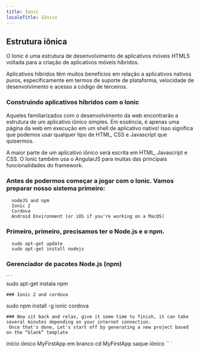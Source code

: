 ```yaml
---
title: Ionic
localeTitle: Iônico
---
```

## Estrutura iônica

O Ionic é uma estrutura de desenvolvimento de aplicativos móveis HTML5 voltada para a criação de aplicativos móveis híbridos.

Aplicativos híbridos têm muitos benefícios em relação a aplicativos nativos puros, especificamente em termos de suporte de plataforma, velocidade de desenvolvimento e acesso a código de terceiros.

### Construindo aplicativos híbridos com o Ionic

Aqueles familiarizados com o desenvolvimento da web encontrarão a estrutura de um aplicativo iônico simples. Em essência, é apenas uma página da web em execução em um shell de aplicativo nativo! Isso significa que podemos usar qualquer tipo de HTML, CSS e Javascript que quisermos.

A maior parte de um aplicativo iônico será escrita em HTML, Javascript e CSS. O Ionic também usa o AngularJS para muitas das principais funcionalidades do framework.

### Antes de podermos começar a jogar com o Ionic. Vamos preparar nosso sistema primeiro:
```
  nodeJS and npm 
  Ionic 2 
  Cordova 
  Android Environment (or iOS if you're working on a MacOS) 
```

### Primeiro, primeiro, precisamos ter o Node.js e o npm.
```
  sudo apt-get update 
  sudo apt-get install nodejs 
```

### Gerenciador de pacotes Node.js (npm)

\`\` \`  
sudo apt-get instala npm
```
### Ionic 2 and cordova 
```

sudo npm install -g ionic cordova
```
### Now sit back and relax, give it some time to finish, it can take several minutes depending on your internet connection. 
 Once that's done, Let's start off by generating a new project based on the “blank” template 
```

início iônico MyFirstApp em branco cd MyFirstApp saque iônico \`\` \`